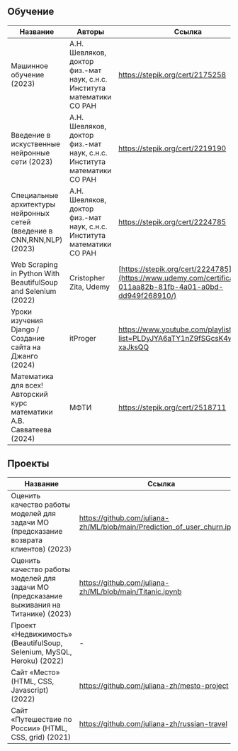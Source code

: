 ## Обучение
| Название  | Авторы | Ссылка |
| ------------- | ------------- |------------- |
| Машинное обучение (2023) | А.Н. Шевляков, доктор физ.-мат наук, с.н.с. Института математики СО РАН  | https://stepik.org/cert/2175258  |
| Введение в искуственные нейронные сети (2023) | А.Н. Шевляков, доктор физ.-мат наук, с.н.с. Института математики СО РАН | https://stepik.org/cert/2219190  |
| Специальные архитектуры нейронных сетей (введение в CNN,RNN,NLP) (2023) | А.Н. Шевляков, доктор физ.-мат наук, с.н.с. Института математики СО РАН | https://stepik.org/cert/2224785  |
| Web Scraping in Python With BeautifulSoup and Selenium (2022) | Cristopher Zita, Udemy  | [https://stepik.org/cert/2224785](https://www.udemy.com/certificate/UC-011aa82b-81fb-4a01-a0bd-dd949f268910/)  |
| Уроки изучения Django / Создание сайта на Джанго (2024) | itProger  | https://www.youtube.com/playlist?list=PLDyJYA6aTY1nZ9fSGcsK4wqeu-xaJksQQ |
| Математика для всех! Авторский курс математики А.В. Савватеевa (2024) | МФТИ | https://stepik.org/cert/2518711 |




## Проекты
| Название  | Ссылка |
| ------------- | ------------- |
| Оценить качество работы моделей для задачи МО (предсказание возврата клиентов) (2023) | https://github.com/juliana-zh/ML/blob/main/Prediction_of_user_churn.ipynb  |
| Оценить качество работы моделей для задачи МО (предсказание выживания на Титанике) (2023) | https://github.com/juliana-zh/ML/blob/main/Titanic.ipynb  |
| Проект «Недвижимость» (BeautifulSoup, Selenium, MySQL, Heroku) (2022) | - |
| Сайт «Место» (HTML, CSS, Javascript) (2022) | https://github.com/juliana-zh/mesto-project |
| Сайт «Путешествие по России» (HTML, CSS, grid) (2021) | https://github.com/juliana-zh/russian-travel |
